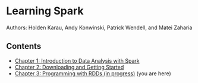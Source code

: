 # Learning Spark

Authors: Holden Karau, Andy Konwinski, Patrick Wendell, and Matei Zaharia

## Contents

* [Chapter 1: Introduction to Data Analysis with Spark](./chapter-1-intro-to-data-analysis-with-spark.md)
* [Chapter 2: Downloading and Getting Started](./chapter-2-downloading-and-getting-started.md)
* [Chapter 3: Programming with RDDs (in progress)](./chapter-3-programming-with-rdds) (you are here)
